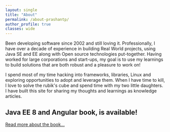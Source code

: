 ```yaml
---
layout: single
title: "About"
permalink: /about-prashantp/
author_profile: true
classes: wide
---
```


Been developing software since 2002 and still loving it. Professionally, I have over a decade of experience in building Real World projects, using Java SE and EE along with Open source technologies put-together. Having worked for large corporations and start-ups, my goal is to use my learnings to build solutions that are both robust and a pleasure to work on!

I spend most of my time hacking into frameworks, libraries, Linux and exploring opportunities to adopt and leverage them. When I have time to kill, I love to solve the rubik's cube and spend time with my two little daughters. I have built this site for sharing my thoughts and learnings as knowledge articles.

## Java EE 8 and Angular book, is available!

[Read more about the book...](http://javaee8-angular.prashantp.org/ "Book")